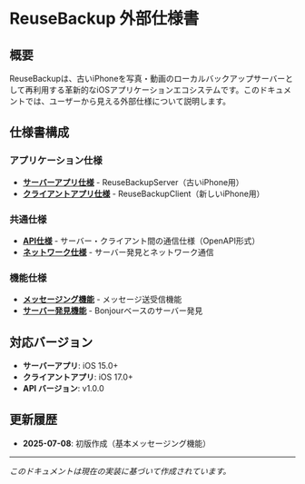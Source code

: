 # ReuseBackup 外部仕様書

## 概要

ReuseBackupは、古いiPhoneを写真・動画のローカルバックアップサーバーとして再利用する革新的なiOSアプリケーションエコシステムです。このドキュメントでは、ユーザーから見える外部仕様について説明します。

## 仕様書構成

### アプリケーション仕様
- **[サーバーアプリ仕様](./server/README.md)** - ReuseBackupServer（古いiPhone用）
- **[クライアントアプリ仕様](./client/README.md)** - ReuseBackupClient（新しいiPhone用）

### 共通仕様
- **[API仕様](../../APISharedModels/Sources/APISharedModels/openapi.yaml)** - サーバー・クライアント間の通信仕様（OpenAPI形式）
- **[ネットワーク仕様](./network/README.md)** - サーバー発見とネットワーク通信

### 機能仕様
- **[メッセージング機能](./features/messaging.md)** - メッセージ送受信機能
- **[サーバー発見機能](./features/server-discovery.md)** - Bonjourベースのサーバー発見

## 対応バージョン

- **サーバーアプリ**: iOS 15.0+
- **クライアントアプリ**: iOS 17.0+  
- **API バージョン**: v1.0.0

## 更新履歴

- **2025-07-08**: 初版作成（基本メッセージング機能）

---

*このドキュメントは現在の実装に基づいて作成されています。*